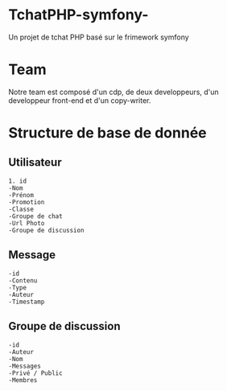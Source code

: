 # TchatPHP-symfony-
Un projet de tchat PHP basé sur le frimework symfony 

# Team 
Notre team est composé d'un cdp, de deux developpeurs, d'un developpeur front-end et d'un copy-writer. 

# Structure de base de donnée  
 
## Utilisateur
	1. id 
	-Nom 
	-Prénom 
	-Promotion 
	-Classe
	-Groupe de chat
	-Url Photo 
	-Groupe de discussion 

## Message 
	-id 
	-Contenu 
	-Type 
	-Auteur
	-Timestamp

## Groupe de discussion 
	-id
	-Auteur
	-Nom
	-Messages
	-Privé / Public
	-Membres 


